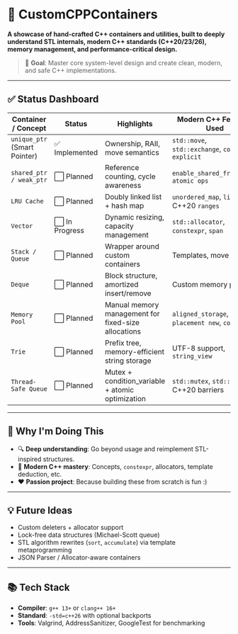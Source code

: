 # 🚀 CustomCPPContainers

**A showcase of hand-crafted C++ containers and utilities, built to deeply understand STL internals, modern C++ standards (C++20/23/26), memory management, and performance-critical design.**

> 🎯 **Goal**: Master core system-level design and create clean, modern, and safe C++ implementations.

---

## ✅ Status Dashboard

| Container / Concept           | Status      | Highlights                                                | Modern C++ Features Used                        |
|------------------------------|-------------|------------------------------------------------------------|-------------------------------------------------|
| `unique_ptr` (Smart Pointer) | ✅ Implemented | Ownership, RAII, move semantics                             | `std::move`, `std::exchange`, `concepts`, `explicit` |
| `shared_ptr / weak_ptr`      | ⬜ Planned     | Reference counting, cycle awareness                        | `enable_shared_from_this`, `atomic ops`        |
| `LRU Cache`                  | ⬜ Planned     | Doubly linked list + hash map                              | `unordered_map`, `list`, C++20 `ranges`         |
| `Vector`                     | ⬜ In Progress | Dynamic resizing, capacity management                      | `std::allocator`, `constexpr`, `span`           |
| `Stack / Queue`              | ⬜ Planned     | Wrapper around custom containers                           | Templates, move support                         |
| `Deque`                      | ⬜ Planned     | Block structure, amortized insert/remove                   | Custom memory pool                              |
| `Memory Pool`                | ⬜ Planned     | Manual memory management for fixed-size allocations        | `aligned_storage`, `placement new`, `concepts`  |
| `Trie`                       | ⬜ Planned     | Prefix tree, memory-efficient string storage               | UTF-8 support, `string_view`                    |
| `Thread-Safe Queue`          | ⬜ Planned     | Mutex + condition_variable + atomic optimization           | `std::mutex`, `std::atomic`, C++20 barriers     |

---

## 🧠 Why I'm Doing This

- 🔍 **Deep understanding**: Go beyond usage and reimplement STL-inspired structures.
- 🚀 **Modern C++ mastery**: Concepts, `constexpr`, allocators, template deduction, etc.
- ❤️ **Passion project**: Because building these from scratch is fun :)

---

## 💡 Future Ideas

- Custom deleters + allocator support
- Lock-free data structures (Michael-Scott queue)
- STL algorithm rewrites (`sort`, `accumulate`) via template metaprogramming
- JSON Parser / Allocator-aware containers

---

## 📚 Tech Stack

- **Compiler**: `g++ 13+` or `clang++ 16+`
- **Standard**: `-std=c++26` with optional backports
- **Tools**: Valgrind, AddressSanitizer, GoogleTest for benchmarking
